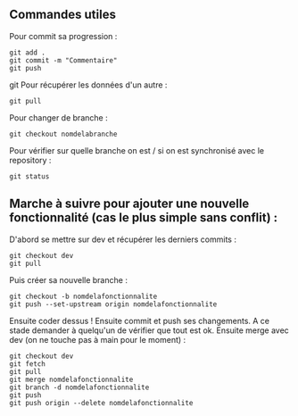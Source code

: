 ## Commandes utiles

Pour commit sa progression :

```
git add .
git commit -m "Commentaire"
git push
```

git
Pour récupérer les données d'un autre :

```
git pull
```

Pour changer de branche :

```
git checkout nomdelabranche
```

Pour vérifier sur quelle branche on est / si on est synchronisé avec le repository :

```
git status
```

## Marche à suivre pour ajouter une nouvelle fonctionnalité (cas le plus simple sans conflit) :

D'abord se mettre sur dev et récupérer les derniers commits :

```
git checkout dev
git pull
```

Puis créer sa nouvelle branche :

```
git checkout -b nomdelafonctionnalite
git push --set-upstream origin nomdelafonctionnalite
```

Ensuite coder dessus !
Ensuite commit et push ses changements. A ce stade demander à quelqu'un de vérifier que tout est ok.
Ensuite merge avec dev (on ne touche pas à main pour le moment) :

```
git checkout dev
git fetch
git pull
git merge nomdelafonctionnalite
git branch -d nomdelafonctionnalite
git push
git push origin --delete nomdelafonctionnalite
```

